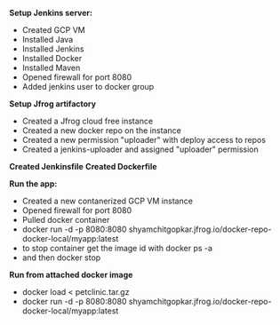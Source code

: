**Setup Jenkins server:**
   * Created GCP VM
   * Installed Java
   * Installed Jenkins
   * Installed Docker
   * Installed Maven
   * Opened firewall for port 8080
   * Added jenkins user to docker group

**Setup Jfrog artifactory**
   * Created a Jfrog cloud free instance
   * Created a new docker repo on the instance
   * Created a new permission "uploader" with deploy access to repos
   * Created a jenkins-uploader and assigned "uploader" permission

**Created Jenkinsfile**
**Created Dockerfile**

**Run the app:**
   * Created a new contanerized GCP VM instance
   * Opened firewall for port 8080
   * Pulled docker container
   * docker run -d -p 8080:8080 shyamchitgopkar.jfrog.io/docker-repo-docker-local/myapp:latest
   * to stop container get the image id with docker ps -a 
   * and then docker stop <image-id>

 **Run from attached docker image**
   * docker load < petclinic.tar.gz
   * docker run -d -p 8080:8080 shyamchitgopkar.jfrog.io/docker-repo-docker-local/myapp:latest
